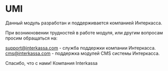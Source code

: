 # UMI
Данный модуль разработан и поддерживается компанией Интеркасса.

При возникновении трудностей в работе модуля, или другим вопросам просим обращаться на:

support@interkassa.com - служба поддержки компании Интеркасса. cms@interkassa.com - поддержка модулей CMS системы Интеркасса.

Спасибо, что с нами! Компания Interkassa